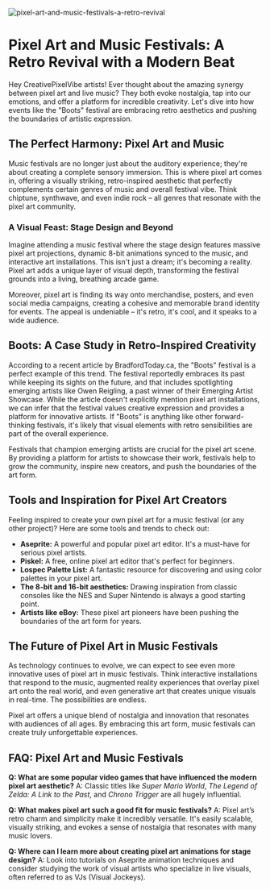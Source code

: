 ![pixel-art-and-music-festivals-a-retro-revival](https://images.pexels.com/photos/26447528/pexels-photo-26447528.jpeg?auto=compress&cs=tinysrgb&fit=crop&h=627&w=1200)

# Pixel Art and Music Festivals: A Retro Revival with a Modern Beat

Hey CreativePixelVibe artists! Ever thought about the amazing synergy between pixel art and live music? They both evoke nostalgia, tap into our emotions, and offer a platform for incredible creativity. Let's dive into how events like the "Boots" festival are embracing retro aesthetics and pushing the boundaries of artistic expression.

## The Perfect Harmony: Pixel Art and Music

Music festivals are no longer just about the auditory experience; they're about creating a complete sensory immersion. This is where pixel art comes in, offering a visually striking, retro-inspired aesthetic that perfectly complements certain genres of music and overall festival vibe. Think chiptune, synthwave, and even indie rock – all genres that resonate with the pixel art community.

### A Visual Feast: Stage Design and Beyond

Imagine attending a music festival where the stage design features massive pixel art projections, dynamic 8-bit animations synced to the music, and interactive art installations. This isn't just a dream; it's becoming a reality. Pixel art adds a unique layer of visual depth, transforming the festival grounds into a living, breathing arcade game.

Moreover, pixel art is finding its way onto merchandise, posters, and even social media campaigns, creating a cohesive and memorable brand identity for events. The appeal is undeniable – it's retro, it's cool, and it speaks to a wide audience.

## Boots: A Case Study in Retro-Inspired Creativity

According to a recent article by BradfordToday.ca, the "Boots" festival is a perfect example of this trend. The festival reportedly embraces its past while keeping its sights on the future, and that includes spotlighting emerging artists like Owen Reigling, a past winner of their Emerging Artist Showcase. While the article doesn't explicitly mention pixel art installations, we can infer that the festival values creative expression and provides a platform for innovative artists. If "Boots" is anything like other forward-thinking festivals, it's likely that visual elements with retro sensibilities are part of the overall experience. 

Festivals that champion emerging artists are crucial for the pixel art scene. By providing a platform for artists to showcase their work, festivals help to grow the community, inspire new creators, and push the boundaries of the art form.

## Tools and Inspiration for Pixel Art Creators

Feeling inspired to create your own pixel art for a music festival (or any other project)? Here are some tools and trends to check out:

*   **Aseprite:** A powerful and popular pixel art editor. It's a must-have for serious pixel artists.
*   **Piskel:** A free, online pixel art editor that's perfect for beginners.
*   **Lospec Palette List:** A fantastic resource for discovering and using color palettes in your pixel art.
*   **The 8-bit and 16-bit aesthetics:** Drawing inspiration from classic consoles like the NES and Super Nintendo is always a good starting point.
*   **Artists like eBoy:** These pixel art pioneers have been pushing the boundaries of the art form for years.

## The Future of Pixel Art in Music Festivals

As technology continues to evolve, we can expect to see even more innovative uses of pixel art in music festivals. Think interactive installations that respond to the music, augmented reality experiences that overlay pixel art onto the real world, and even generative art that creates unique visuals in real-time. The possibilities are endless.

Pixel art offers a unique blend of nostalgia and innovation that resonates with audiences of all ages. By embracing this art form, music festivals can create truly unforgettable experiences.

## FAQ: Pixel Art and Music Festivals

**Q: What are some popular video games that have influenced the modern pixel art aesthetic?**
A: Classic titles like *Super Mario World*, *The Legend of Zelda: A Link to the Past*, and *Chrono Trigger* are all hugely influential.

**Q: What makes pixel art such a good fit for music festivals?**
A: Pixel art’s retro charm and simplicity make it incredibly versatile. It's easily scalable, visually striking, and evokes a sense of nostalgia that resonates with many music lovers.

**Q: Where can I learn more about creating pixel art animations for stage design?**
A: Look into tutorials on Aseprite animation techniques and consider studying the work of visual artists who specialize in live visuals, often referred to as VJs (Visual Jockeys).
